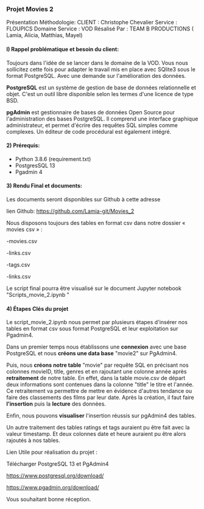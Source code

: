 ### Projet Movies 2

Présentation Méthodologie:
CLIENT : Christophe Chevalier Service : FLOUPICS Domaine Service : VOD Résalisé Par : TEAM B PRODUCTIONS ( Lamia, Alicia, Matthias, Mayel)

#### I) Rappel problématique et besoin du client:

Toujours dans l'idée de se lancer dans le domaine de la VOD. Vous nous sollicitez cette fois pour adapter le travail mis en place avec SQlite3 sous le format PostgreSQL. Avec une demande sur l'amélioration des données. 

**PostgreSQL** est un système de gestion de base de données relationnelle et objet. C'est un outil libre disponible selon les termes d'une licence de type BSD.

**pgAdmin** est gestionnaire de bases de données Open Source pour l'administration des bases PostgreSQL. Il comprend une interface graphique administrateur, et permet d'écrire des requêtes SQL simples comme complexes. Un éditeur de code procédural est également intégré.


#### 2) Prérequis:

- Python 3.8.6  (requirement.txt)
- PostgresSQL 13
- Pgadmin 4

#### 3) Rendu Final et documents:

Les documents seront disponibles sur Github à cette adresse

lien Github: https://github.com/Lamia-git/Movies_2

Nous disposons toujours des tables en format csv dans notre dossier « movies csv » :

-movies.csv

-links.csv

-tags.csv

-links.csv

Le script final pourra être visualisé sur le document Jupyter notebook "Scripts_movie_2.ipynb "

#### 4) Étapes Clés du projet 

Le script_movie_2.ipynb nous permet par plusieurs étapes d'insérer nos tables en format csv sous format PostgreSQL et leur exploitation sur Pgadmin4. 

Dans un premier temps nous établissons une **connexion** avec une base PostgreSQL et nous **créons une data base** "movie2" sur PgAdmin4. 

Puis, nous **créons notre table** "movie" par requête SQL en précisant nos colonnes movieID, title, genres et en rajoutant une colonne année après **retraitement** de notre table. En effet, dans la table movie.csv de départ deux informations sont contenues dans la colonne "title" le titre et l'année. Ce retraitement va permettre de mettre en évidence d'autres tendance ou faire des classements des films par leur date. 
Après la création, il faut faire **l'insertion** puis la **lecture** des données. 

Enfin, nous pouvons **visualiser** l'insertion réussis sur pgAdmin4 des tables. 


Un autre traitement des tables ratings et tags auraient pu être fait avec la valeur timestamp. Et deux colonnes date et heure auraient pu être alors rajoutés à nos tables. 

Lien Utile pour réalisation du projet :
   
 Télécharger PostgreSQL 13 et PgAdmin4 
 
 https://www.postgresql.org/download/ 
 
 https://www.pgadmin.org/download/
    

Vous souhaitant bonne réception.
